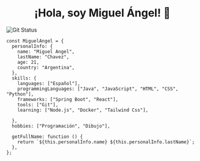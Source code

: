 <div align="center">
  <h1 align="center">¡Hola, soy Miguel Ángel! 👋</h1>
</div>

![Git Status](https://github-readme-stats.vercel.app/api/top-langs?username=MiguelAChavez&locale=es&layout=compact&theme=react&hide_border=true&bg_color=0D1117)

```Js
const MiguelAngel = {
  personalInfo: {
    name: "Miguel Angel",
    lastName: "Chavez",
    age: 21,
    country: "Argentina",
  },
  skills: {
    languages: ["Español"],
    programmingLanguages: ["Java", "JavaScript", "HTML", "CSS", "Python"],
    frameworks: ["Spring Boot", "React"],
    tools: ["Git"],
    learning: ["Node.js", "Docker", "Tailwind Css"],
    
  },
  hobbies: ["Programación", "Dibujo"],
  
  getFullName: function () {
    return `${this.personalInfo.name} ${this.personalInfo.lastName}`;
  },
};
```
